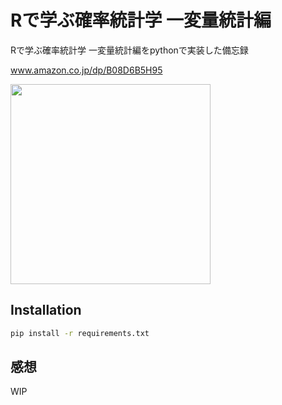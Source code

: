 # Rで学ぶ確率統計学 一変量統計編

Rで学ぶ確率統計学 一変量統計編をpythonで実装した備忘録

www.amazon.co.jp/dp/B08D6B5H95

<img src='https://user-images.githubusercontent.com/64533928/158004983-790d2989-6729-463f-bba7-3ad3b6e5dc15.png' width='320px'>

## Installation

```sh
pip install -r requirements.txt
```

## 感想

WIP
